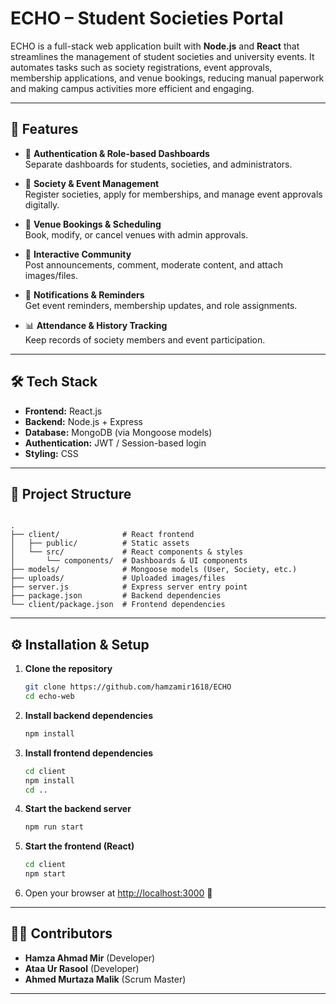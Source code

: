 # ECHO – Student Societies Portal

ECHO is a full-stack web application built with **Node.js** and **React** that streamlines the management of student societies and university events. It automates tasks such as society registrations, event approvals, membership applications, and venue bookings, reducing manual paperwork and making campus activities more efficient and engaging.

---

## 🚀 Features
- 🔑 **Authentication & Role-based Dashboards**  
  Separate dashboards for students, societies, and administrators.  

- 📝 **Society & Event Management**  
  Register societies, apply for memberships, and manage event approvals digitally.  

- 📅 **Venue Bookings & Scheduling**  
  Book, modify, or cancel venues with admin approvals.  

- 💬 **Interactive Community**  
  Post announcements, comment, moderate content, and attach images/files.  

- 🔔 **Notifications & Reminders**  
  Get event reminders, membership updates, and role assignments.  

- 📊 **Attendance & History Tracking**  
  Keep records of society members and event participation.  

---

## 🛠 Tech Stack
- **Frontend:** React.js  
- **Backend:** Node.js + Express  
- **Database:** MongoDB (via Mongoose models)  
- **Authentication:** JWT / Session-based login  
- **Styling:** CSS  

---

## 📂 Project Structure
```

.
├── client/              # React frontend
│   ├── public/          # Static assets
│   └── src/             # React components & styles
│       └── components/  # Dashboards & UI components
├── models/              # Mongoose models (User, Society, etc.)
├── uploads/             # Uploaded images/files
├── server.js            # Express server entry point
├── package.json         # Backend dependencies
└── client/package.json  # Frontend dependencies

````

---

## ⚙️ Installation & Setup

1. **Clone the repository**
   ```bash
   git clone https://github.com/hamzamir1618/ECHO
   cd echo-web
   ```

2. **Install backend dependencies**

   ```bash
   npm install
   ```

3. **Install frontend dependencies**

   ```bash
   cd client
   npm install
   cd ..
   ```

4. **Start the backend server**

   ```bash
   npm run start
   ```

5. **Start the frontend (React)**

   ```bash
   cd client
   npm start
   ```

6. Open your browser at [http://localhost:3000](http://localhost:3000) 🎉

---

## 👨‍💻 Contributors

* **Hamza Ahmad Mir** (Developer)
* **Ataa Ur Rasool** (Developer)
* **Ahmed Murtaza Malik** (Scrum Master)

---
